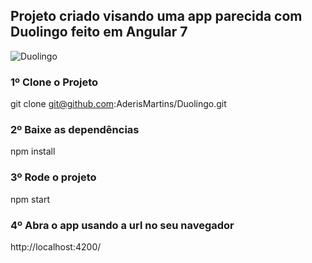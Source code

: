 ## Projeto criado visando uma app parecida com Duolingo feito em Angular 7

![Duolingo](https://user-images.githubusercontent.com/30418029/92293597-28fb9600-eefb-11ea-9260-24771114bba9.PNG)

### 1º Clone o Projeto
 git clone git@github.com:AderisMartins/Duolingo.git

### 2º Baixe as dependências
 npm install

### 3º Rode o projeto
 npm start
 
### 4º Abra o app usando a url no seu navegador
 http://localhost:4200/
